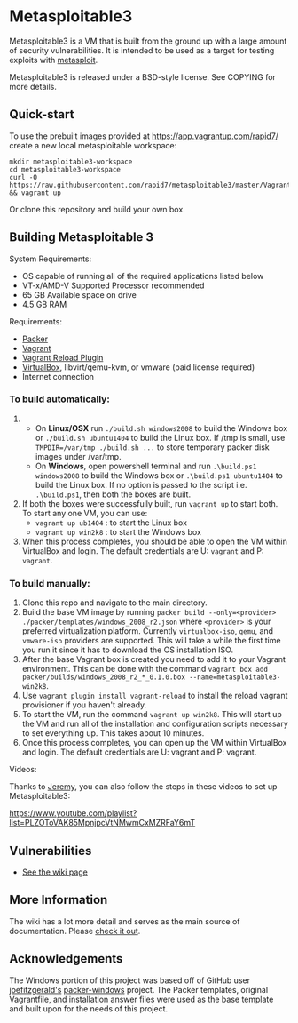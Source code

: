 # Metasploitable3

Metasploitable3 is a VM that is built from the ground up with a large amount of security vulnerabilities. It is intended to be used as a target for testing exploits with [metasploit](https://github.com/rapid7/metasploit-framework).

Metasploitable3 is released under a BSD-style license. See COPYING for more details.

## Quick-start

To use the prebuilt images provided at https://app.vagrantup.com/rapid7/ create a new local metasploitable workspace:
```
mkdir metasploitable3-workspace
cd metasploitable3-workspace
curl -O https://raw.githubusercontent.com/rapid7/metasploitable3/master/Vagrantfile && vagrant up
```
Or clone this repository and build your own box.

## Building Metasploitable 3
System Requirements:
* OS capable of running all of the required applications listed below
* VT-x/AMD-V Supported Processor recommended
* 65 GB Available space on drive
* 4.5 GB RAM

Requirements:

* [Packer](https://www.packer.io/intro/getting-started/install.html)
* [Vagrant](https://www.vagrantup.com/docs/installation/)
* [Vagrant Reload Plugin](https://github.com/aidanns/vagrant-reload#installation)
* [VirtualBox](https://www.virtualbox.org/wiki/Downloads), libvirt/qemu-kvm, or vmware (paid license required)
* Internet connection

### To build automatically:

1. - On **Linux/OSX** run `./build.sh windows2008` to build the Windows box or `./build.sh ubuntu1404` to build the Linux box. If /tmp is small, use `TMPDIR=/var/tmp ./build.sh ...` to store temporary packer disk images under /var/tmp.
   - On **Windows**, open powershell terminal and run `.\build.ps1 windows2008` to build the Windows box or `.\build.ps1 ubuntu1404` to build the Linux box. If no option is passed to the script i.e. `.\build.ps1`, then both the boxes are built.
2. If both the boxes were successfully built, run `vagrant up` to start both. To start any one VM, you can use:
    - `vagrant up ub1404` : to start the Linux box
    - `vagrant up win2k8` : to start the Windows box
3. When this process completes, you should be able to open the VM within VirtualBox and login. The default credentials are U: `vagrant` and P: `vagrant`.

### To build manually:

1. Clone this repo and navigate to the main directory.
2. Build the base VM image by running `packer build --only=<provider> ./packer/templates/windows_2008_r2.json` where `<provider>` is your preferred virtualization platform. Currently `virtualbox-iso`, `qemu`, and `vmware-iso` providers are supported. This will take a while the first time you run it since it has to download the OS installation ISO.
3. After the base Vagrant box is created you need to add it to your Vagrant environment. This can be done with the command `vagrant box add packer/builds/windows_2008_r2_*_0.1.0.box --name=metasploitable3-win2k8`.
4. Use `vagrant plugin install vagrant-reload` to install the reload vagrant provisioner if you haven't already.
5. To start the VM, run the command `vagrant up win2k8`. This will start up the VM and run all of the installation and configuration scripts necessary to set everything up. This takes about 10 minutes.
6. Once this process completes, you can open up the VM within VirtualBox and login. The default credentials are U: vagrant and P: vagrant.

Videos:

Thanks to [Jeremy](https://twitter.com/webpwnized), you can also follow the steps in these videos to set up Metasploitable3:

https://www.youtube.com/playlist?list=PLZOToVAK85MpnjpcVtNMwmCxMZRFaY6mT

## Vulnerabilities
* [See the wiki page](https://github.com/rapid7/metasploitable3/wiki/Vulnerabilities)

## More Information
The wiki has a lot more detail and serves as the main source of documentation. Please [check it out](https://github.com/rapid7/metasploitable3/wiki/).

## Acknowledgements
The Windows portion of this project was based off of GitHub user [joefitzgerald's](https://github.com/joefitzgerald) [packer-windows](https://github.com/joefitzgerald/packer-windows) project.
The Packer templates, original Vagrantfile, and installation answer files were used as the base template and built upon for the needs of this project.
